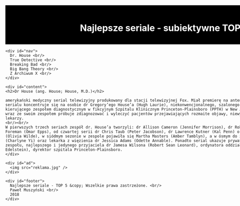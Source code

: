 <!DOCTYPE HTML>
<html lang="pl">
<head>
  <meta charset="utf-8" />
  <title>Najlepsze seriale - subiektywne TOP 5!</title>
  <meta name="description" content="Serwis prezentuje subiektywne TOP 5 seriali telewizyjnych. Sprawdź, czy znasz już wszystkie" />
  <meta name="keywords" content="top5, serial, seriale, najlepsze, kinomaniak" />
  <meta http-equiv="X-UA-Compatible" content="IE-edge,chrome=1" />

  <style>
  #container
  {
	width: 1000px;
	margin-left: auto;
	margin-right: auto;  
  }
  #logo
  {
	background-color: black;
	color: white;
	text-align: center;
	padding: 15px;
  }
  #nav
  {
	float: left;
	background-color: lightgray;
	width: 120px;
	min-height: 620px;
	padding: 10px;
  }
  #content
  {
	float: left;
	padding: 20px;
	width: 640px;
  }
  #ad
  {
	float: left;
	width: 160px;
	min-height: 620px;
	padding: 10px;
	background-color: lightgray;
  }
  #footer
  {
	clear: both;
	background-color: black;
	color: white;
	text-align: center;
	padding: 20px;
  }
  </style>
  
  </head>

<body>
  <div id="container">
    <div id="logo">
	<h1>Najlepsze seriale - subiektywne TOP 5!</h1>
	</div>
	
	<div id="nav">
	  Dr. House <br/>
	  True Detective <br/>
	  Breaking Bad <br/>
	  Big Bang Theory <br/>
	  Z Archiwum X <br/>
	</div>
	
	<div id="content">
	<h2>Dr House (ang. House; House, M.D.)</h2>
	
	amerykański medyczny serial telewizyjny produkowany dla stacji telewizyjnej Fox. Miał premierę na antenie 16 listopada 2004 roku. Fabuła serialu koncentruje się na osobie dr Gregory’ego House’a (Hugh Laurie), niekonwencjonalnego, szalonego, a zarazem genialnego lekarza, kierującego zespołem diagnostycznym w fikcyjnym Szpitalu Klinicznym Princeton-Plainsboro (PPTH) w New Jersey. W każdym odcinku dr House wraz ze swoim zespołem próbuje zdiagnozować i wyleczyć pacjentów przejawiających rozmaite objawy, niewyjaśnione wcześniej przez innych lekarzy. 
	<br/><br/>
	W pierwszych trzech seriach zespół dr. House’a tworzyli: dr Allison Cameron (Jennifer Morrison), dr Robert Chase (Jesse Spencer) i dr Eric Foreman (Omar Epps), od czwartej serii dr Chris Taub (Peter Jacobson), dr Lawrence Kutner (Kal Penn) oraz dr Remy „Trzynastka” Hadley (Olivia Wilde), w siódmym sezonie w zespole pojawiła się Martha Masters (Amber Tamblyn), a w ósmym do zespołu dochodzą dr Chi Park (Charlyne Yi) oraz lekarka z więzienia dr Jessica Adams (Odette Annable). Ponadto serial ukazuje prywatne życie House’a i członków jego zespołu, najlepszego i jedynego przyjaciela dr Jamesa Wilsona (Robert Sean Leonard), ordynatora oddziału onkologii oraz dr Lisy Cuddy (Lisa Edelstein), dyrektor szpitala Princeton‑Plainsboro.
	</div>
	
	<div id="ad">
	  <img src="reklama.jpg" />
	</div>
	
	<div id="footer">
	  Najlepsze seriale - TOP 5 &copy; Wszelkie prawa zastrzeżone. <br/>
	  Paweł Muszyński <br/>
	  2018
	</div>
	
  </div>
    
</body>
</html>
